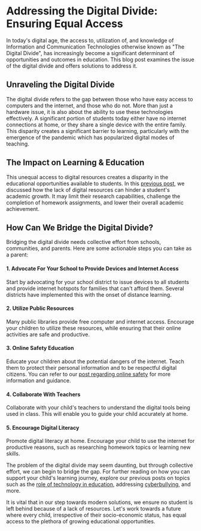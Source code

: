 # Addressing the Digital Divide: Ensuring Equal Access

In today's digital age, the access to, utilization of, and knowledge of Information and Communication Technologies otherwise known as "The Digital Divide", has increasingly become a significant determinant of opportunities and outcomes in education. This blog post examines the issue of the digital divide and offers solutions to address it. 

## Unraveling the Digital Divide

The digital divide refers to the gap between those who have easy access to computers and the internet, and those who do not. More than just a hardware issue, it is also about the ability to use these technologies effectively. A significant portion of students today either have no internet connections at home, or they share a single device with the entire family. This disparity creates a significant barrier to learning, particularly with the emergence of the pandemic which has popularized digital modes of teaching.

## The Impact on Learning & Education

This unequal access to digital resources creates a disparity in the educational opportunities available to students. In this [previous post](/xedublog/modern-challenges/addressing-the-digital-divide-ensuring-equal-access.md), we discussed how the lack of digital resources can hinder a student's academic growth. It may limit their research capabilities, challenge the completion of homework assignments, and lower their overall academic achievement.

## How Can We Bridge the Digital Divide?

Bridging the digital divide needs collective effort from schools, communities, and parents. Here are some actionable steps you can take as a parent:

#### 1. Advocate For Your School to Provide Devices and Internet Access

Start by advocating for your school district to issue devices to all students and provide internet hotspots for families that can't afford them. Several districts have implemented this with the onset of distance learning.

#### 2. Utilize Public Resources

Many public libraries provide free computer and internet access. Encourage your children to utilize these resources, while ensuring that their online activities are safe and productive.

#### 3. Online Safety Education

Educate your children about the potential dangers of the internet. Teach them to protect their personal information and to be respectful digital citizens. You can refer to our [post regarding online safety](/xedublog/digital-transformation/social-medias-impact-on-teens.md) for more information and guidance.

#### 4. Collaborate With Teachers

Collaborate with your child's teachers to understand the digital tools being used in class. This will enable you to guide your child accurately at home. 

#### 5. Encourage Digital Literacy

Promote digital literacy at home. Encourage your child to use the internet for productive reasons, such as researching homework topics or learning new skills.

The problem of the digital divide may seem daunting, but through collective effort, we can begin to bridge the gap. For further reading on how you can support your child's learning journey, explore our previous posts on topics such as the [role of technology in education](/xedublog/digital-transformation/the-role-of-technology-in-modern-education.md), addressing [cyberbullying](/modern-challenges/the-challenge-of-cyberbullying-in-the-digital-age.md), and more.

It is vital that in our step towards modern solutions, we ensure no student is left behind because of a lack of resources. Let's work towards a future where every child, irrespective of their socio-economic status, has equal access to the plethora of growing educational opportunities.